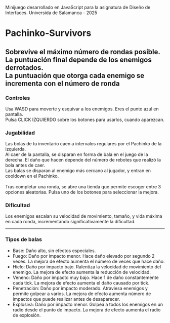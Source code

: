 Minijuego desarrollado en JavaScript para la asignatura de Diseño de Interfaces.
Universida de Salamanca - 2025

# Pachinko-Survivors

Sobrevive el máximo número de rondas posible. La puntuación final depende de los enemigos derrotados. \
La puntuación que otorga cada enemigo se incrementa con el número de ronda
---
### Controles
Usa WASD para moverte y esquivar a los enemigos. Eres el punto azul en pantalla. \
Pulsa CLICK IZQUIERDO sobre los botones para usarlos, cuando aparezcan.

### Jugabilidad
Las bolas de tu inventario caen a intervalos regulares por el Pachinko de la izquierda.\
Al caer de la pantalla, se disparan en forma de bala en el juego de la derecha. El daño que hacen depende del número de rebotes que realizó la bola antes de caer.\
Las balas se disparan al enemigo más cercano al jugador, y entran en cooldown en el Pachinko.\
\
Tras completar una ronda, se abre una tienda que permite escoger entre 3 opciones aleatorias. Pulsa uno de los botones para seleccionar la mejora.

### Dificultad
Los enemigos escalan su velocidad de movimiento, tamaño, y vida máxima en cada ronda, incrementando significativamente la dificultad.

----

### Tipos de balas
* Base: Daño alto, sin efectos especiales. 
* Fuego: Daño por impacto menor. Hace daño elevado por segundo 2 veces. La mejora de efecto aumenta el número de veces que hace daño.
* Hielo: Daño por impacto bajo. Ralentiza la velocidad de movimiento del enemigo. La mejora de efecto aumenta la reducción de velocidad.
* Veneno: Daño por impacto muy bajo. Hace 1 de daño constantemente cada tick. La mejora de efecto aumenta el daño causado por tick.
* Penetración: Daño por impacto moderado. Atraviesa enemigos y permite golpear a varios. La mejora de efecto aumenta número de impactos que puede realizar antes de desaparecer.
* Explosiva: Daño por impacto menor. Golpea a todos los enemigos en un radio desde el punto de impacto. La mejora de efecto aumenta el radio de explosión.
